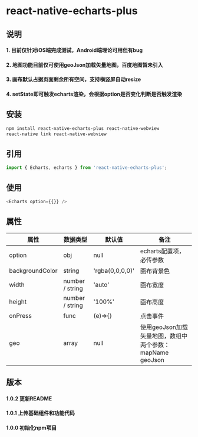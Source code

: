 # react-native-echarts-plus

## 说明
#### 1. 目前仅针对iOS端完成测试，Android端理论可用但有bug
#### 2. 地图功能目前仅可使用geoJson加载矢量地图，百度地图暂未引入
#### 3. 画布默认占据页面剩余所有空间，支持横竖屏自动resize
#### 4. setState即可触发echarts渲染，会根据option是否变化判断是否触发渲染

## 安装
```bash
npm install react-native-echarts-plus react-native-webview
react-native link react-native-webview
```

## 引用
```javascript
import { Echarts, echarts } from 'react-native-echarts-plus';
```

## 使用
```javascript
<Echarts option={{}} />
```

## 属性
| 属性             | 数据类型          | 默认值            | 备注                   |
| --------------- | ---------------- | ---------------- | --------------------- |
| option          | obj              | null             | echarts配置项，必传参数  |
| backgroundColor | string           | 'rgba(0,0,0,0)'  | 画布背景色 |
| width           | number / string  | 'auto'           | 画布宽度  |
| height          | number / string  | '100%'           | 画布高度  |
| onPress         | func             | (e)=>{}          | 点击事件  |
| geo             | array            | null             | 使用geoJson加载矢量地图，数组中两个参数：mapName geoJson  |

## 版本
#### 1.0.2  更新README
#### 1.0.1  上传基础组件和功能代码
#### 1.0.0  初始化npm项目